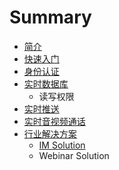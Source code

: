 # Summary

* [简介](README.md)
* [快速入门](QUICKSTART.md)
* [身份认证](AUTHENTICATION.md)
* [实时数据库](DATABASE.md)
   * 读写权限
* [实时推送](PUSH.md)
* [实时音视频通话](VIDEO.md)
* [行业解决方案](solutions/README.md)
   * [IM Solution](solutions/IM.md)
   * Webinar Solution

